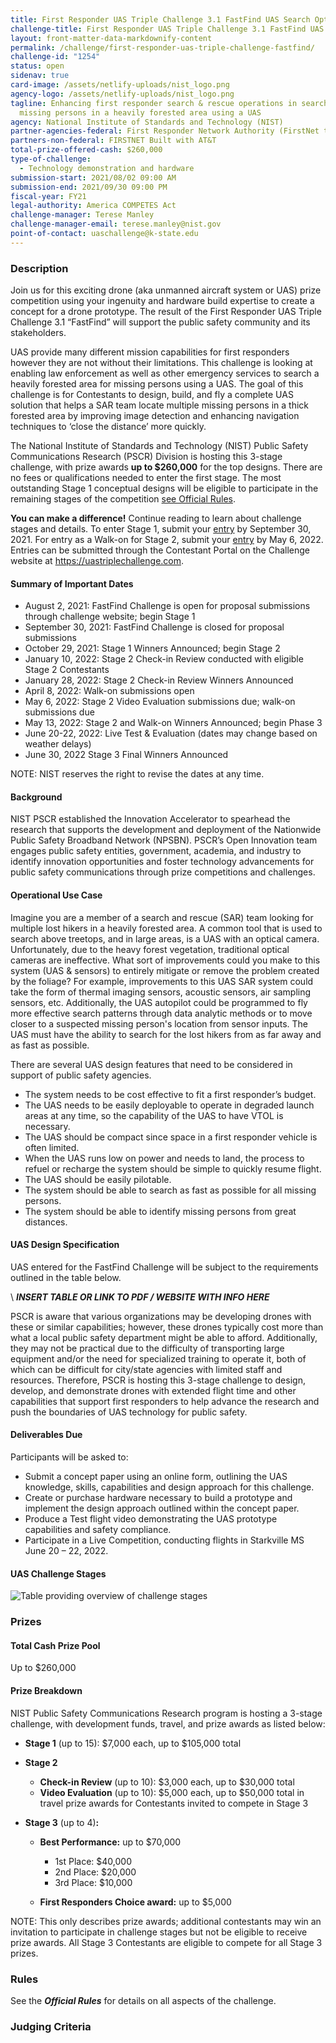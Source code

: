 ```yaml
---
title: First Responder UAS Triple Challenge 3.1 FastFind UAS Search Optimized
challenge-title: First Responder UAS Triple Challenge 3.1 FastFind UAS Search Optimized
layout: front-matter-data-markdownify-content
permalink: /challenge/first-responder-uas-triple-challenge-fastfind/
challenge-id: "1254"
status: open
sidenav: true
card-image: /assets/netlify-uploads/nist_logo.png
agency-logo: /assets/netlify-uploads/nist_logo.png
tagline: Enhancing first responder search & rescue operations in search of
  missing persons in a heavily forested area using a UAS
agency: National Institute of Standards and Technology (NIST)
partner-agencies-federal: First Responder Network Authority (FirstNet the Authority)
partners-non-federal: FIRSTNET Built with AT&T
total-prize-offered-cash: $260,000
type-of-challenge:
  - Technology demonstration and hardware
submission-start: 2021/08/02 09:00 AM
submission-end: 2021/09/30 09:00 PM
fiscal-year: FY21
legal-authority: America COMPETES Act
challenge-manager: Terese Manley
challenge-manager-email: terese.manley@nist.gov
point-of-contact: uaschallenge@k-state.edu
---
```

### Description

Join us for this exciting drone (aka unmanned aircraft system or UAS) prize competition using your ingenuity and hardware build expertise to create a concept for a drone prototype. The result of the First Responder UAS Triple Challenge 3.1 “FastFind” will support the public safety community and its stakeholders.

UAS provide many different mission capabilities for first responders however they are not without their limitations.  This challenge is looking at enabling law enforcement as well as other emergency services to search a heavily forested area for missing persons using a UAS. The goal of this challenge is for Contestants to design, build, and fly a complete UAS solution that helps a SAR team locate multiple missing persons in a thick forested area by improving image detection and enhancing navigation techniques to ‘close the distance’ more quickly.

The National Institute of Standards and Technology (NIST) Public Safety Communications Research (PSCR) Division is hosting this 3-stage challenge, with prize awards **up to $260,000** for the top designs. There are no fees or qualifications needed to enter the first stage. The most outstanding Stage 1 conceptual designs will be eligible to participate in the remaining stages of the competition [see Official Rules](https://uastriplechallenge.com).

**You can make a difference!** Continue reading to learn about challenge stages and details. To enter Stage 1, submit your [entry](https://uastriplechallenge.com) by September 30, 2021. For entry as a Walk-on for Stage 2, submit your [entry](https://uastriplechallenge.com) by May 6, 2022. Entries can be submitted through the Contestant Portal on the Challenge website at <https://uastriplechallenge.com>.

#### **Summary of Important Dates**

* August 2, 2021:   FastFind Challenge is open for proposal submissions through challenge website; begin Stage 1
* September 30, 2021:   FastFind Challenge is closed for proposal submissions
* October 29, 2021:   Stage 1 Winners Announced; begin Stage 2
* January 10, 2022:   Stage 2 Check-in Review conducted with eligible Stage 2 Contestants
* January 28, 2022:   Stage 2 Check-in Review Winners Announced
* April 8, 2022:   Walk-on submissions open
* May 6, 2022:   Stage 2 Video Evaluation submissions due; walk-on submissions due
* May 13, 2022:   Stage 2 and Walk-on Winners Announced; begin Phase 3
* June 20-22, 2022:   Live Test & Evaluation (dates may change based on weather delays)
* June 30, 2022   Stage 3 Final Winners Announced

NOTE: NIST reserves the right to revise the dates at any time.

#### Background

NIST PSCR established the Innovation Accelerator to spearhead the research that supports the development and deployment of the Nationwide Public Safety Broadband Network (NPSBN). PSCR’s Open Innovation team engages public safety entities, government, academia, and industry to identify innovation opportunities and foster technology advancements for public safety communications through prize competitions and challenges.

#### Operational Use Case

Imagine you are a member of a search and rescue (SAR) team looking for multiple lost hikers in a heavily forested area. A common tool that is used to search above treetops, and in large areas, is a UAS with an optical camera. Unfortunately, due to the heavy forest vegetation, traditional optical cameras are ineffective.  What sort of improvements could you make to this system (UAS & sensors) to entirely mitigate or remove the problem created by the foliage? For example, improvements to this UAS SAR system could take the form of thermal imaging sensors, acoustic sensors, air sampling sensors, etc. Additionally, the UAS autopilot could be programmed to fly more effective search patterns through data analytic methods or to move closer to a suspected missing person's location from sensor inputs. The UAS must have the ability to search for the lost hikers from as far away and as fast as possible. 

There are several UAS design features that need to be considered in support of public safety agencies.

* The system needs to be cost effective to fit a first responder’s budget.
* The UAS needs to be easily deployable to operate in degraded launch areas at any time, so the capability of the UAS to have VTOL is necessary. 
* The UAS should be compact since space in a first responder vehicle is often limited.
* When the UAS runs low on power and needs to land, the process to refuel or recharge the system should be simple to quickly resume flight.
* The UAS should be easily pilotable.
* The system should be able to search as fast as possible for all missing persons.
* The system should be able to identify missing persons from great distances.

#### UAS Design Specification

UAS entered for the FastFind Challenge will be subject to the requirements outlined in the table below.  

\    ***INSERT TABLE OR LINK TO PDF / WEBSITE WITH INFO HERE***

PSCR is aware that various organizations may be developing drones with these or similar capabilities; however, these drones typically cost more than what a local public safety department might be able to afford. Additionally, they may not be practical due to the difficulty of transporting large equipment and/or the need for specialized training to operate it, both of which can be difficult for city/state agencies with limited staff and resources. Therefore, PSCR is hosting this 3-stage challenge to design, develop, and demonstrate drones with extended flight time and other capabilities that support first responders to help advance the research and push the boundaries of UAS technology for public safety.

#### **Deliverables Due**

Participants will be asked to:

* Submit a concept paper using an online form, outlining the UAS knowledge, skills, capabilities and design approach for this challenge.
* Create or purchase hardware necessary to build a prototype and implement the design approach outlined within the concept paper.
* Produce a Test flight video demonstrating the UAS prototype capabilities and safety compliance.
* Participate in a Live Competition, conducting flights in Starkville MS June 20 – 22, 2022.

#### UAS Challenge Stages

![Table providing overview of challenge stages]({{site.baseurl}}/assets/netlify-uploads/3.1-challenge-stages.jpg "Challenge Stages")

### Prizes

#### Total Cash Prize Pool

Up to $260,000

#### Prize Breakdown

NIST Public Safety Communications Research program is hosting a 3-stage challenge, with development funds, travel, and prize awards as listed below:

* **Stage 1** (up to 15): $7,000 each, up to $105,000 total
* **Stage 2** 

  * **Check-in Review** (up to 10): $3,000 each, up to $30,000 total
  * **Video Evaluation** (up to 10): $5,000 each, up to $50,000 total in travel prize awards for Contestants invited to compete in Stage 3
* **Stage 3** (up to 4)**:** 

  * **Best Performance:** up to $70,000

    * 1st Place: $40,000
    * 2nd Place: $20,000
    * 3rd Place: $10,000
  * **First Responders Choice award:** up to $5,000

NOTE: This only describes prize awards; additional contestants may win an invitation to participate in challenge stages but not be eligible to receive prize awards. All Stage 3 Contestants are eligible to compete for all Stage 3 prizes.

### Rules

See the ***Official Rules*** for details on all aspects of the challenge. 

### Judging Criteria